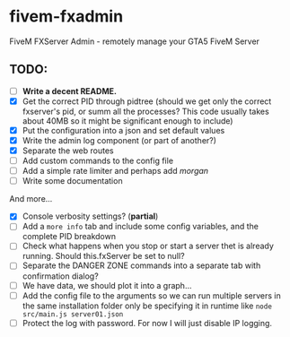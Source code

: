 # fivem-fxadmin
FiveM FXServer Admin - remotely manage your GTA5 FiveM Server

## TODO:
- [ ] **Write a decent README.**
- [x] Get the correct PID through pidtree (should we get only the correct fxserver's pid, or summ all the processes? This code usually takes about 40MB so it might be significant enough to include)
- [x] Put the configuration into a json and set default values
- [x] Write the admin log component (or part of another?)
- [x] Separate the web routes
- [ ] Add custom commands to the config file
- [ ] Add a simple rate limiter and perhaps add *morgan*
- [ ] Write some documentation

And more...
- [x] Console verbosity settings? (**partial**)
- [ ] Add a `more info` tab and include some config variables, and the complete PID breakdown
- [ ] Check what happens when you stop or start a server thet is already running. Should this.fxServer be set to null?
- [ ] Separate the DANGER ZONE commands into a separate tab with confirmation dialog?
- [ ] We have data, we should plot it into a graph...
- [ ] Add the config file to the arguments so we can run multiple servers in the same installation folder only be specifying it in runtime like `node src/main.js server01.json`
- [ ] Protect the log with password. For now I will just disable IP logging.
